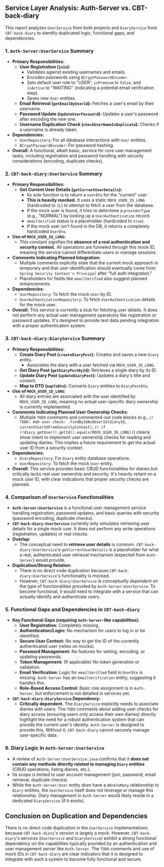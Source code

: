 ## Service Layer Analysis: Auth-Server vs. CBT-back-diary

This report analyzes `UserService` from both projects and `DiaryService` from `CBT-back-diary` to identify duplicated logic, functional gaps, and dependencies.

### 1. `Auth-Server:UserService` Summary

*   **Primary Responsibilities:**
    *   **User Registration (`join`):**
        *   Validates against existing usernames and emails.
        *   Encodes passwords using `BCryptPasswordEncoder`.
        *   Sets default user role to "USER", `isPremium` to `false`, and `isActive` to "WAITING" (indicating a potential email verification step).
        *   Saves new `User` entities.
    *   **Email Retrieval (`getEmailByUserId`):** Fetches a user's email by their username.
    *   **Password Update (`UpdateUserPassword`):** Updates a user's password after encoding the new one.
    *   **Username Duplication Check (`checkUserNameIsDuplicate`):** Checks if a username is already taken.
*   **Dependencies:**
    *   `UserRepository`: For all database interactions with `User` entities.
    *   `BCryptPasswordEncoder`: For password hashing.
*   **Overall:** A functional, albeit basic, service for core user management tasks, including registration and password handling with security considerations (encoding, duplicate checks).

### 2. `CBT-back-diary:UserService` Summary

*   **Primary Responsibilities:**
    *   **Get Current User Details (`getCurrentUserDetails`):**
        *   Its sole function is to return a `UserDto` for the "current" user.
        *   **This is heavily mocked.** It uses a static `MOCK_USER_ID_LONG` (hardcoded to `1L`) to attempt to fetch a user from the database.
        *   If the mock user is found, it tries to determine a `providerType` (e.g., "NORMAL") by looking up a `UserAuthentication` record.
        *   `emailVerified` status is a placeholder (hardcoded to `true`).
        *   If the mock user isn't found in the DB, it returns a completely hardcoded `UserDto`.
*   **Use of `MOCK_USER_ID_LONG`:**
    *   This constant signifies the **absence of a real authentication and security context.** All operations are funneled through this mock ID, meaning the service cannot differentiate users or manage sessions.
*   **Comments Indicating Planned Integration:**
    *   Multiple comments explicitly state that the current mock approach is temporary and that user identification should eventually come from `Spring Security Context's Principal` after "full auth integration."
    *   Placeholders for fields like `emailVerified` also suggest planned enhancements.
*   **Dependencies:**
    *   `UserRepository`: To fetch the mock `User` by ID.
    *   `UserAuthenticationRepository`: To fetch `UserAuthentication` details for the mock user.
*   **Overall:** This service is currently a stub for fetching user details. It does not perform any actual user management operations like registration or password updates. It's designed to provide test data pending integration with a proper authentication system.

### 3. `CBT-back-diary:DiaryService` Summary

*   **Primary Responsibilities:**
    *   **Create Diary Post (`createDiaryPost`):** Creates and saves a new `Diary` entity.
        *   Associates the diary with a user fetched via `MOCK_USER_ID_LONG`.
    *   **Get Diary Post (`getDiaryPostById`):** Retrieves a single diary by its ID.
    *   **Update Diary Post (`updateDiaryPost`):** Updates a diary's title and content.
    *   **Map to DTO (`mapToDto`):** Converts `Diary` entities to `DiaryPostDto`.
*   **Use of `MOCK_USER_ID_LONG`:**
    *   All diary entries are associated with the user identified by `MOCK_USER_ID_LONG`, meaning no actual user-specific diary ownership is currently implemented.
*   **Comments Indicating Planned User Ownership Checks:**
    *   Multiple `TODO` comments and commented-out code blocks (e.g., `// TODO: Add user check: .findByIdAndUserId(diaryId, currentUserIdFromSecurityContext)`, `// if (!diary.getUser().getId().equals(MOCK_USER_ID_LONG))`) clearly show intent to implement user ownership checks for reading and updating diaries. This implies a future requirement to get the actual user ID from a security context.
*   **Dependencies:**
    *   `DiaryRepository`: For `Diary` entity database operations.
    *   `UserRepository`: To fetch the mock `User` entity.
*   **Overall:** This service provides basic CRUD functionalities for diaries but critically lacks real user ownership and security. It's heavily reliant on a mock user ID, with clear indications that proper security checks are planned.

### 4. Comparison of `UserService` Functionalities

*   **`Auth-Server:UserService`** is a functional user management service handling registration, password updates, and basic queries with security (password encoding, duplicate checks).
*   **`CBT-back-diary:UserService`** currently only *simulates* retrieving user details for a single mock user. It does not perform any write operations (registration, updates) or real checks.
*   **Overlap:**
    *   The conceptual need to **retrieve user details** is common. `CBT-back-diary:UserService`'s `getCurrentUserDetails` is a placeholder for what a real, authenticated user retrieval mechanism (expected from `Auth-Server`) would provide.
*   **Duplication/Strong Relation:**
    *   There is no direct code duplication because `CBT-back-diary:UserService`'s functionality is mocked.
    *   However, `CBT-back-diary:UserService` is *conceptually dependent* on the *type* of functionalities provided by `Auth-Server:UserService`. To become functional, it would need to integrate with a service that can actually identify and authenticate users.

### 5. Functional Gaps and Dependencies in `CBT-back-diary`

*   **Key Functional Gaps (requiring `Auth-Server`-like capabilities):**
    *   **User Registration:** Completely missing.
    *   **Authentication/Login:** No mechanism for users to log in or be identified.
    *   **Secure User Context:** No way to get the ID of the currently authenticated user (relies on mocks).
    *   **Password Management:** No features for setting, encoding, or updating passwords.
    *   **Token Management:** (If applicable) No token generation or validation.
    *   **Email Verification:** Logic for `emailVerified` field in `UserDto` is missing. `Auth-Server` has an `EmailVerification` entity, suggesting it handles this.
    *   **Role-Based Access Control:** Basic role assignment is in `Auth-Server`, but enforcement is not detailed in services yet.
*   **`CBT-back-diary:DiaryService` Dependency:**
    *   **Critically dependent.** The `DiaryService` explicitly needs to associate diaries with users. The `TODO` comments about adding user checks for diary access (ensuring users only access their own diaries) directly highlight the need for a robust authentication system that can provide the current user's identity. `Auth-Server` is designed to provide this. Without it, `CBT-back-diary` cannot securely manage user-specific data.

### 6. Diary Logic in `Auth-Server:UserService`

*   A review of `Auth-Server:UserService.java` confirms that it **does not contain any methods directly related to managing `Diary` entities** (CRUD operations, listing diaries, etc.).
*   Its scope is limited to user account management (join, password, email retrieval, duplicate checks).
*   While the `Auth-Server:User` entity *does* have a `@OneToMany` relationship to `Diary` entities, the `UserService` itself does not leverage or manage this relationship. Diary management in `Auth-Server` would likely reside in a dedicated `DiaryService` (if it exists).

## Conclusion on Duplication and Dependencies

There is no direct code duplication in the `UserService` implementations because `CBT-back-diary`'s version is largely a mock. However, `CBT-back-diary`'s services (`UserService` and `DiaryService`) exhibit a strong functional dependency on the capabilities typically provided by an authentication and user management server like `Auth-Server`. The `TODO` comments and use of mock IDs in `CBT-back-diary` are clear indicators that it is designed to integrate with such a system to become fully functional and secure.
